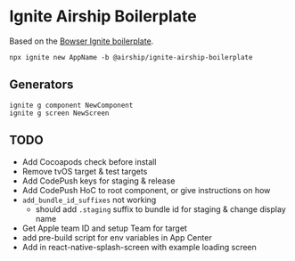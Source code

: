 # Ignite Airship Boilerplate

Based on the [Bowser Ignite boilerplate](https://github.com/infinitered/ignite-bowser).

```
npx ignite new AppName -b @airship/ignite-airship-boilerplate
```

## Generators
```
ignite g component NewComponent
ignite g screen NewScreen
```

## TODO
- Add Cocoapods check before install
- Remove tvOS target & test targets
- Add CodePush keys for staging & release
- Add CodePush HoC to root component, or give instructions on how
- `add_bundle_id_suffixes` not working
  - should add `.staging` suffix to bundle id for staging & change display name
- Get Apple team ID and setup Team for target
- add pre-build script for env variables in App Center
- Add in react-native-splash-screen with example loading screen

